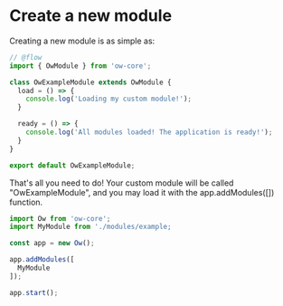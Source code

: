 # Create a new module

Creating a new module is as simple as:

```js
// @flow
import { OwModule } from 'ow-core';

class OwExampleModule extends OwModule {
  load = () => {
    console.log('Loading my custom module!');
  }

  ready = () => {
    console.log('All modules loaded! The application is ready!');
  }
}

export default OwExampleModule;
```

That's all you need to do! Your custom module will be called "OwExampleModule", and you may load it with the app.addModules([]) function.

```js
import Ow from 'ow-core';
import MyModule from './modules/example;

const app = new Ow();

app.addModules([
  MyModule
]);

app.start();
```